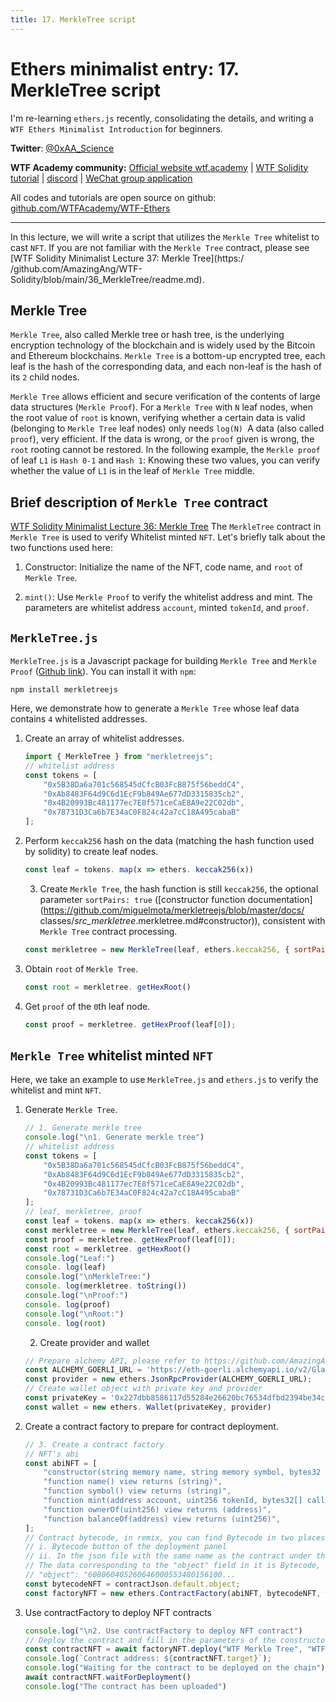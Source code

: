 ```yaml
---
title: 17. MerkleTree script
---
```


# Ethers minimalist entry: 17. MerkleTree script

I'm re-learning `ethers.js` recently, consolidating the details, and writing a `WTF Ethers Minimalist Introduction` for beginners.

**Twitter**: [@0xAA_Science](https://twitter.com/0xAA_Science)

**WTF Academy community:** [Official website wtf.academy](https://wtf.academy) | [WTF Solidity tutorial](https://github.com/AmazingAng/WTF-Solidity) | [discord]( https://discord.gg/5akcruXrsk) | [WeChat group application](https://docs.google.com/forms/d/e/1FAIpQLSe4KGT8Sh6sJ7hedQRuIYirOoZK_85miz3dw7vA1-YjodgJ-A/viewform?usp=sf_link)

All codes and tutorials are open source on github: [github.com/WTFAcademy/WTF-Ethers](https://github.com/WTFAcademy/WTF-Ethers)

-----

In this lecture, we will write a script that utilizes the `Merkle Tree` whitelist to cast `NFT`. If you are not familiar with the `Merkle Tree` contract, please see [WTF Solidity Minimalist Lecture 37: Merkle Tree](https:/ /github.com/AmazingAng/WTF-Solidity/blob/main/36_MerkleTree/readme.md).

## Merkle Tree
`Merkle Tree`, also called Merkle tree or hash tree, is the underlying encryption technology of the blockchain and is widely used by the Bitcoin and Ethereum blockchains. `Merkle Tree` is a bottom-up encrypted tree, each leaf is the hash of the corresponding data, and each non-leaf is the hash of its `2` child nodes.

`Merkle Tree` allows efficient and secure verification of the contents of large data structures (`Merkle Proof`). For a `Merkle Tree` with `N` leaf nodes, when the root value of `root` is known, verifying whether a certain data is valid (belonging to `Merkle Tree` leaf nodes) only needs `log(N) `A data (also called `proof`), very efficient. If the data is wrong, or the `proof` given is wrong, the `root` rooting cannot be restored. In the following example, the `Merkle proof` of leaf `L1` is `Hash 0-1` and `Hash 1`: Knowing these two values, you can verify whether the value of `L1` is in the leaf of `Merkle Tree` middle.

## Brief description of `Merkle Tree` contract

[WTF Solidity Minimalist Lecture 36: Merkle Tree](https://github.com/AmazingAng/WTF-Solidity/blob/main/36_MerkleTree/readme.md) The `MerkleTree` contract in `Merkle Tree` is used to verify Whitelist minted `NFT`. Let's briefly talk about the two functions used here:

1. Constructor: Initialize the name of the NFT, code name, and `root` of `Merkle Tree`.

2. `mint()`: Use `Merkle Proof` to verify the whitelist address and mint. The parameters are whitelist address `account`, minted `tokenId`, and `proof`.

## `MerkleTree.js`

`MerkleTree.js` is a Javascript package for building `Merkle Tree` and `Merkle Proof` ([Github link](https://github.com/miguelmota/merkletreejs)). You can install it with `npm`:

```shell
npm install merkletreejs
```

Here, we demonstrate how to generate a `Merkle Tree` whose leaf data contains `4` whitelisted addresses.

1. Create an array of whitelist addresses.
     ```js
     import { MerkleTree } from "merkletreejs";
     // whitelist address
     const tokens = [
         "0x5B38Da6a701c568545dCfcB03FcB875f56beddC4",
         "0xAb8483F64d9C6d1EcF9b849Ae677dD3315835cb2",
         "0x4B20993Bc481177ec7E8f571ceCaE8A9e22C02db",
         "0x78731D3Ca6b7E34aC0F824c42a7cC18A495cabaB"
     ];
     ```

2. Perform `keccak256` hash on the data (matching the hash function used by solidity) to create leaf nodes.

     ```js
     const leaf = tokens. map(x => ethers. keccak256(x))
     ```
     3. Create `Merkle Tree`, the hash function is still `keccak256`, the optional parameter `sortPairs: true` ([constructor function documentation](https://github.com/miguelmota/merkletreejs/blob/master/docs/ classes/_src_merkletree_.merkletree.md#constructor)), consistent with `Merkle Tree` contract processing.

     ```js
     const merkletree = new MerkleTree(leaf, ethers.keccak256, { sortPairs: true });
     ```

4. Obtain `root` of `Merkle Tree`.
     ```js
     const root = merkletree. getHexRoot()
     ```

5. Get `proof` of the `0`th leaf node.
     ```js
     const proof = merkletree. getHexProof(leaf[0]);
     ```

## `Merkle Tree` whitelist minted `NFT`

Here, we take an example to use `MerkleTree.js` and `ethers.js` to verify the whitelist and mint `NFT`.

1. Generate `Merkle Tree`.

     ```js
     // 1. Generate merkle tree
     console.log("\n1. Generate merkle tree")
     // whitelist address
     const tokens = [
         "0x5B38Da6a701c568545dCfcB03FcB875f56beddC4",
         "0xAb8483F64d9C6d1EcF9b849Ae677dD3315835cb2",
         "0x4B20993Bc481177ec7E8f571ceCaE8A9e22C02db",
         "0x78731D3Ca6b7E34aC0F824c42a7cC18A495cabaB"
     ];
     // leaf, merkletree, proof
     const leaf = tokens. map(x => ethers. keccak256(x))
     const merkletree = new MerkleTree(leaf, ethers.keccak256, { sortPairs: true });
     const proof = merkletree. getHexProof(leaf[0]);
     const root = merkletree. getHexRoot()
     console.log("Leaf:")
     console. log(leaf)
     console.log("\nMerkleTree:")
     console. log(merkletree. toString())
     console.log("\nProof:")
     console. log(proof)
     console.log("\nRoot:")
     console. log(root)
     ```
     2. Create provider and wallet

     ```js
     // Prepare alchemy API, please refer to https://github.com/AmazingAng/WTF-Solidity/blob/main/Topics/Tools/TOOL04_Alchemy/readme.md
     const ALCHEMY_GOERLI_URL = 'https://eth-goerli.alchemyapi.io/v2/GlaeWuylnNM3uuOo-SAwJxuwTdqHaY5l';
     const provider = new ethers.JsonRpcProvider(ALCHEMY_GOERLI_URL);
     // Create wallet object with private key and provider
     const privateKey = '0x227dbb8586117d55284e26620bc76534dfbd2394be34cf4a09cb775d593b6f2b'
     const wallet = new ethers. Wallet(privateKey, provider)
     ```

3. Create a contract factory to prepare for contract deployment.

     ```js
     // 3. Create a contract factory
     // NFT's abi
     const abiNFT = [
         "constructor(string memory name, string memory symbol, bytes32 merkleroot)",
         "function name() view returns (string)",
         "function symbol() view returns (string)",
         "function mint(address account, uint256 tokenId, bytes32[] calldata proof) external",
         "function ownerOf(uint256) view returns (address)",
         "function balanceOf(address) view returns (uint256)",
     ];
     // Contract bytecode, in remix, you can find Bytecode in two places
     // i. Bytecode button of the deployment panel
     // ii. In the json file with the same name as the contract under the artifact folder of the file panel
     // The data corresponding to the "object" field in it is Bytecode, which is quite long, starting from 608060
     // "object": "608060405260646000553480156100...
     const bytecodeNFT = contractJson.default.object;
     const factoryNFT = new ethers.ContractFactory(abiNFT, bytecodeNFT, wallet);
     ```

4. Use contractFactory to deploy NFT contracts

     ```js
     console.log("\n2. Use contractFactory to deploy NFT contract")
     // Deploy the contract and fill in the parameters of the constructor
     const contractNFT = await factoryNFT.deploy("WTF Merkle Tree", "WTF", root)
     console.log(`Contract address: ${contractNFT.target}`);
     console.log("Waiting for the contract to be deployed on the chain")
     await contractNFT.waitForDeployment()
     console.log("The contract has been uploaded")
     ```



